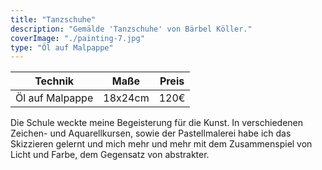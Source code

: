 ```yaml
---
title: "Tanzschuhe"
description: "Gemälde 'Tanzschuhe' von Bärbel Köller."
coverImage: "./painting-7.jpg"
type: "Öl auf Malpappe"
---
```


| Technik          | Maße    | Preis |
|------------------|---------|-------|
| Öl auf Malpappe  | 18x24cm | 120€  |


Die Schule weckte meine Begeisterung für die Kunst. In verschiedenen Zeichen- und Aquarellkursen, sowie der Pastellmalerei habe ich das Skizzieren gelernt und mich mehr und mehr mit dem Zusammenspiel von Licht und Farbe, dem Gegensatz von abstrakter.